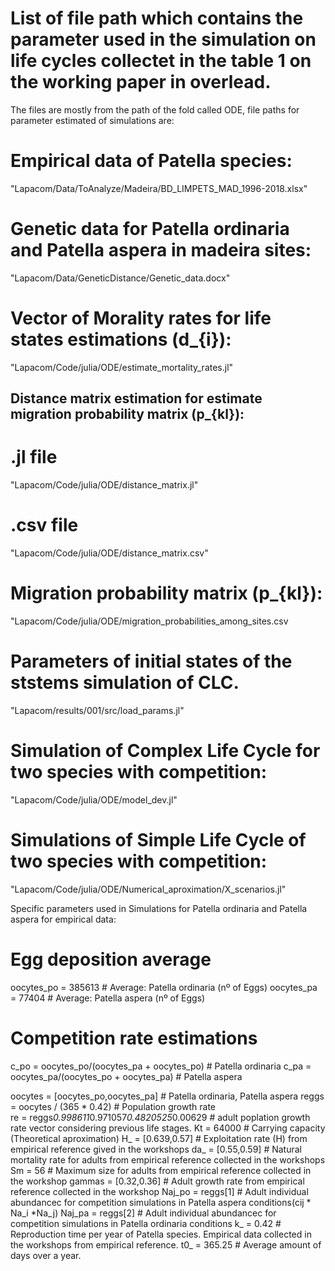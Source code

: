 # List of file path which contains the parameter used in the simulation on life cycles collectet in the table 1 on the working paper in overlead.
The files are mostly from the path of the fold called ODE, file paths for parameter estimated of simulations are:

# Empirical data of Patella species:
"Lapacom/Data/ToAnalyze/Madeira/BD_LIMPETS_MAD_1996-2018.xlsx"

 # Genetic data for Patella ordinaria and Patella aspera in madeira sites: 
"Lapacom/Data/GeneticDistance/Genetic_data.docx"

# Vector of Morality rates for life states estimations (d_{i}):
"Lapacom/Code/julia/ODE/estimate_mortality_rates.jl"

## Distance matrix estimation for estimate migration probability matrix (p_{kl}):
# .jl file
"Lapacom/Code/julia/ODE/distance_matrix.jl"
# .csv file
"Lapacom/Code/julia/ODE/distance_matrix.csv"

# Migration probability matrix (p_{kl}):
"Lapacom/Code/julia/ODE/migration_probabilities_among_sites.csv

# Parameters of initial states of the ststems simulation of CLC.
"Lapacom/results/001/src/load_params.jl"

# Simulation of Complex Life Cycle for two species with competition:
"Lapacom/Code/julia/ODE/model_dev.jl"

# Simulations of Simple Life Cycle of two species with competition:
"Lapacom/Code/julia/ODE/Numerical_aproximation/X_scenarios.jl"

Specific parameters used in Simulations for Patella ordinaria and Patella aspera for empirical data: 
# Egg deposition average 
oocytes_po = 385613 # Average: Patella ordinaria (nº of Eggs)
oocytes_pa = 77404  # Average: Patella aspera (nº of Eggs)
# Competition rate estimations
c_po = oocytes_po/(oocytes_pa + oocytes_po) # Patella ordinaria
c_pa = oocytes_pa/(oocytes_po + oocytes_pa) # Patella aspera

oocytes = [oocytes_po,oocytes_pa]    # Patella ordinaria, Patella aspera
reggs = oocytes / (365 * 0.42)       # Population growth rate    
re = reggs*0.998611*0.971057*0.4820525*0.00629     # adult poplation growth rate vector considering previous life stages.
Kt = 64000          # Carrying capacity (Theoretical aproximation)
H_ = [0.639,0.57]   # Exploitation rate (H) from empirical reference gived in the workshops
da_ = [0.55,0.59]    # Natural mortality rate for adults from empirical reference  collected in the workshops 
Sm = 56              # Maximum size for adults from empirical reference collected in the workshop
gammas = [0.32,0.36] # Adult growth rate from empirical reference collected in the workshop
Naj_po = reggs[1] # Adult individual abundancec for competition simulations in Patella aspera conditions(cij * Na_i *Na_j) 
Naj_pa = reggs[2] # Adult individual abundancec for competition simulations in Patella ordinaria conditions
k_ = 0.42 # Reproduction time per year of Patella species. Empirical data collected in the workshops from empirical reference.
t0_ = 365.25 # Average amount of days over a year.
